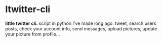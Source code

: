 # ltwitter-cli
**little twitter cli.**
script in python I've made long ago. tweet, search users posts, check your account info, send messages, upload pictures, update your picture from profile...
